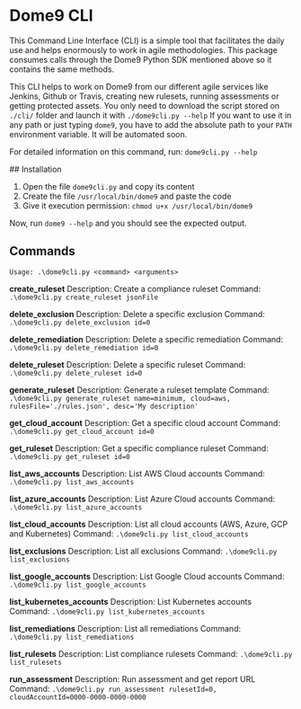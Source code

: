 # Dome9 CLI

This Command Line Interface (CLI) is a simple tool that facilitates the daily use and helps enormously to work in agile methodologies.
This package consumes calls through the Dome9 Python SDK mentioned above so it contains the same methods.

This CLI helps to work on Dome9 from our different agile services like Jenkins, Github or Travis, creating new rulesets, running
assessments or getting protected assets. You only need to download the script stored on `./cli/` folder and launch it with `./dome9cli.py --help`
If you want to use it in any path or just typing `dome9`, you have to add the absolute path to your `PATH` environment variable. It will be
automated soon. 

For detailed information on this command, run:
`dome9cli.py --help`


## Installation

1. Open the file `dome9cli.py` and copy its content
1. Create the file `/usr/local/bin/dome9` and paste the code
1. Give it execution permission: `chmod u+x /usr/local/bin/dome9`

Now, run `dome9 --help` and you should see the expected output.

## Commands


```
Usage: .\dome9cli.py <command> <arguments>

```

**create_ruleset**
Description: Create a compliance ruleset
Command: `.\dome9cli.py create_ruleset jsonFile`


**delete_exclusion**
Description: Delete a specific exclusion
Command: `.\dome9cli.py delete_exclusion id=0`


**delete_remediation**
Description: Delete a specific remediation
Command: `.\dome9cli.py delete_remediation id=0`


**delete_ruleset**
Description: Delete a specific ruleset
Command: `.\dome9cli.py delete_ruleset id=0`


**generate_ruleset**
Description: Generate a ruleset template
Command: `.\dome9cli.py generate_ruleset name=minimum, cloud=aws, rulesFile='./rules.json', desc='My description'`


**get_cloud_account**
Description: Get a specific cloud account
Command: `.\dome9cli.py get_cloud_account id=0`


**get_ruleset**
Description: Get a specific compliance ruleset
Command: `.\dome9cli.py get_ruleset id=0`


**list_aws_accounts**
Description: List AWS Cloud accounts
Command: `.\dome9cli.py list_aws_accounts`


**list_azure_accounts**
Description: List Azure Cloud accounts
Command: `.\dome9cli.py list_azure_accounts`


**list_cloud_accounts**
Description: List all cloud accounts (AWS, Azure, GCP and Kubernetes)
Command: `.\dome9cli.py list_cloud_accounts`


**list_exclusions**
Description: List all exclusions
Command: `.\dome9cli.py list_exclusions`


**list_google_accounts**
Description: List Google Cloud accounts
Command: `.\dome9cli.py list_google_accounts`


**list_kubernetes_accounts**
Description: List Kubernetes accounts
Command: `.\dome9cli.py list_kubernetes_accounts`


**list_remediations**
Description: List all remediations
Command: `.\dome9cli.py list_remediations`


**list_rulesets**
Description: List compliance rulesets
Command: `.\dome9cli.py list_rulesets`


**run_assessment**
Description: Run assessment and get report URL
Command: `.\dome9cli.py run_assessment rulesetId=0, cloudAccountId=0000-0000-0000-0000`